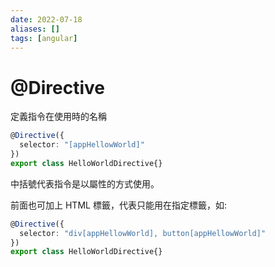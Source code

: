 ```yaml
---
date: 2022-07-18
aliases: []
tags: [angular]
---
```


# @Directive

定義指令在使用時的名稱

```ts
@Directive({
  selector: "[appHellowWorld]"
})
export class HelloWorldDirective{}
```

中括號代表指令是以屬性的方式使用。

前面也可加上 HTML 標籤，代表只能用在指定標籤，如:
```ts
@Directive({
  selector: "div[appHellowWorld], button[appHellowWorld]"
})
export class HelloWorldDirective{}
```